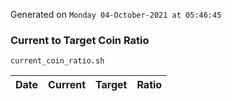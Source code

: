 Generated on `Monday 04-October-2021 at 05:46:45`

### Current to Target Coin Ratio
`current_coin_ratio.sh`

Date|Current|Target|Ratio
---|---|---|---
